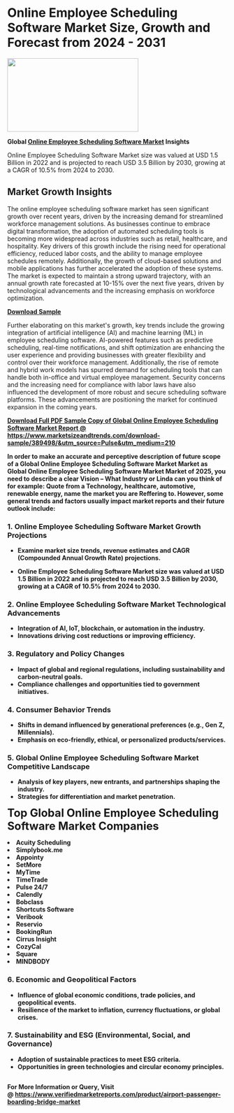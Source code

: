 <H1>Online Employee Scheduling Software Market Size, Growth and Forecast from 2024 - 2031</H1><img class="aligncenter size-medium wp-image-584254" src="https://thirdeyenews.in/wp-content/uploads/2024/09/Global-Market-Research-300x168.jpeg" alt="" width="300" height="168" /><p><strong>Global&nbsp;<a href="https://www.marketsizeandtrends.com/download-sample/389498/&amp;utm_source=Pulse&amp;utm_medium=210">Online Employee Scheduling Software Market</a> Insights</strong></p><p>Online Employee Scheduling Software Market size was valued at USD 1.5 Billion in 2022 and is projected to reach USD 3.5 Billion by 2030, growing at a CAGR of 10.5% from 2024 to 2030.</p><p><h2>Market Growth Insights</h2> <p>The online employee scheduling software market has seen significant growth over recent years, driven by the increasing demand for streamlined workforce management solutions. As businesses continue to embrace digital transformation, the adoption of automated scheduling tools is becoming more widespread across industries such as retail, healthcare, and hospitality. Key drivers of this growth include the rising need for operational efficiency, reduced labor costs, and the ability to manage employee schedules remotely. Additionally, the growth of cloud-based solutions and mobile applications has further accelerated the adoption of these systems. The market is expected to maintain a strong upward trajectory, with an annual growth rate forecasted at 10-15% over the next five years, driven by technological advancements and the increasing emphasis on workforce optimization.</p> <p><strong><a href="#">Download Sample</a></strong></p> <p>Further elaborating on this market's growth, key trends include the growing integration of artificial intelligence (AI) and machine learning (ML) in employee scheduling software. AI-powered features such as predictive scheduling, real-time notifications, and shift optimization are enhancing the user experience and providing businesses with greater flexibility and control over their workforce management. Additionally, the rise of remote and hybrid work models has spurred demand for scheduling tools that can handle both in-office and virtual employee management. Security concerns and the increasing need for compliance with labor laws have also influenced the development of more robust and secure scheduling software platforms. These advancements are positioning the market for continued expansion in the coming years. <p><strong><a href="#"></p><p><span class=""><strong>Download Full PDF Sample Copy of Global Online Employee Scheduling Software Market Report</strong> @ <a href="https://www.marketsizeandtrends.com/download-sample/389498/&amp;utm_source=Pulse&amp;utm_medium=210" target="_blank">https://www.marketsizeandtrends.com/download-sample/389498/&amp;utm_source=Pulse&amp;utm_medium=210</a></span></p><p>In order to make an accurate and perceptive description of future scope of a Global&nbsp;Online Employee Scheduling Software Market Market as Global&nbsp;Online Employee Scheduling Software Market Market of 2025, you need to describe a clear Vision &ndash; What Industry or Linda can you think of for example: Quote from a Technology, healthcare, automotive, renewable energy, name the market you are Reffering to. However, some general trends and factors usually impact market reports and their future outlook include:</p><h3>1.&nbsp;<strong>Online Employee Scheduling Software Market Growth Projections</strong></h3><ul><li>Examine market size trends, revenue estimates and CAGR (Compounded Annual Growth Rate) projections.</li><li><p>Online Employee Scheduling Software Market size was valued at USD 1.5 Billion in 2022 and is projected to reach USD 3.5 Billion by 2030, growing at a CAGR of 10.5% from 2024 to 2030.</p></li></ul><h3>2.&nbsp;<strong>Online Employee Scheduling Software Market Technological Advancements</strong></h3><ul><li>Integration of AI, IoT, blockchain, or automation in the industry.</li><li>Innovations driving cost reductions or improving efficiency.</li></ul><h3>3.&nbsp;<strong>Regulatory and Policy Changes</strong></h3><ul><li>Impact of global and regional regulations, including sustainability and carbon-neutral goals.</li><li>Compliance challenges and opportunities tied to government initiatives.</li></ul><h3>4.&nbsp;<strong>Consumer Behavior Trends</strong></h3><ul><li>Shifts in demand influenced by generational preferences (e.g., Gen Z, Millennials).</li><li>Emphasis on eco-friendly, ethical, or personalized products/services.</li></ul><h3>5.&nbsp;<strong>Global Online Employee Scheduling Software Market Competitive Landscape</strong></h3><ul><li>Analysis of key players, new entrants, and partnerships shaping the industry.</li><li>Strategies for differentiation and market penetration.</li></ul><p data-pm-slice="1 1 []"><span style="color: inherit; font-family: inherit; font-size: 25px;">Top Global Online Employee Scheduling Software Market Companies</span></p><div class="" data-test-id=""><p><li>Acuity Scheduling</li><li> Simplybook.me</li><li> Appointy</li><li> SetMore</li><li> MyTime</li><li> TimeTrade</li><li> Pulse 24/7</li><li> Calendly</li><li> Bobclass</li><li> Shortcuts Software</li><li> Veribook</li><li> Reservio</li><li> BookingRun</li><li> Cirrus Insight</li><li> CozyCal</li><li> Square</li><li> MINDBODY</li></p></div><h3>6.&nbsp;<strong>Economic and Geopolitical Factors</strong></h3><ul><li>Influence of global economic conditions, trade policies, and geopolitical events.</li><li>Resilience of the market to inflation, currency fluctuations, or global crises.</li></ul><h3>7.&nbsp;<strong>Sustainability and ESG (Environmental, Social, and Governance)</strong></h3><ul><li>Adoption of sustainable practices to meet ESG criteria.</li><li>Opportunities in green technologies and circular economy principles.</li></ul><h2><strong style="font-size: 14px;">For More Information or Query, Visit @&nbsp;</strong><a style="background-color: #ffffff; font-size: 14px;" href="https://www.marketsizeandtrends.com/report/online-employee-scheduling-software-market/" target="_blank">https://www.verifiedmarketreports.com/product/airport-passenger-boarding-bridge-market</a></h2>
